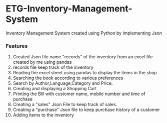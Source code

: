 # ETG-Inventory-Management-System
Inventory Management System created using Python by implementing Json

### Features
1. Created Json file name "records" of the inventory from an excel file created by me using pandas
2. records file keep track of the inventory
3. Reading the excel sheet using pandas to display the items in the shop
4. Searching the book according to various preferences
5. Search by Author,Language,Category and Price.
6. Creating and displaying a Shopping Cart
7. Printing the Bill with customer name, mobile number and time of purchase
8. Creating a "sales" Json File to keep track of sales.
9. Creating a "purchase" Json file to keep purchase history of a customer
10. Adding items to the inventory
